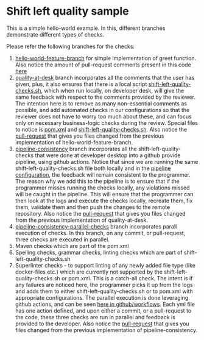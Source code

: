 # Shift left quality sample

This is a simple hello-world example. 
In this, different branches demonstrate different types of checks.

Please refer the following branches for the checks:

1. [hello-world-feature-branch](https://github.com/dsvellal/shift-left-quality-sample/tree/hello-world-feature-branch) for simple implementation of greet function. Also notice the amount of pull-request comments present in this code [here](https://github.com/dsvellal/shift-left-quality-sample/pull/1)
2. [quality-at-desk](https://github.com/dsvellal/shift-left-quality-sample/tree/quality-at-desk) branch incorporates all the comments that the user has given, plus, it also ensures that there is a local script [shift-left-quality-checks.sh](https://github.com/dsvellal/shift-left-quality-sample/blob/quality-at-desk/shift-left-quality-checks.sh), which when run locally, on developer desk, will give the same feedback with respect to the comments provided by the reviewer. The intention here is to remove as many non-essential comments as possible, and add automated checks in our configurations so that the reviewer does not have to worry too much about these, and can focus only on necessary business-logic checks during the review. Special files to notice is [pom.xml](https://github.com/dsvellal/shift-left-quality-sample/blob/quality-at-desk/pom.xml) and [shift-left-quality-checks.sh](https://github.com/dsvellal/shift-left-quality-sample/blob/quality-at-desk/shift-left-quality-checks.sh). Also notice the [pull-request](https://github.com/dsvellal/shift-left-quality-sample/pull/2/files) that gives you files changed from the previous implementation of hello-world-feature-branch.
3. [pipeline-consistency](https://github.com/dsvellal/shift-left-quality-sample/tree/pipeline-consistency) branch incorporates all the shift-left-quality-checks that were done at developer desktop into a github provide pipeline, using github actions. Notice that since we are running the same shift-left-quality-checks.sh file both locally and in the [pipeline configuration](https://github.com/dsvellal/shift-left-quality-sample/blob/pipeline-consistency/.github/workflows/shift-left-quality-checks.yml), the feedback will remain consistent to the programmer. The reason why we add this to the pipeline is to ensure that if the programmer misses running the checks locally, any violations missed will be caught in the pipeline. This will ensure that the programmer can then look at the logs and execute the checks locally, recreate them, fix them, validate them and then push the changes to the remote repository. Also notice the [pull-request](https://github.com/dsvellal/shift-left-quality-sample/pull/3/files) that gives you files changed from the previous implementation of quality-at-desk.
4. [pipeline-consistency-parallel-checks](https://github.com/dsvellal/shift-left-quality-sample/tree/pipeline-consistency-parallel-checks) branch incorporates parall execution of checks. In this branch, on any commit, or pull-request, three checks are executed in parallel.
  1. Maven checks which are part of the pom.xml
  2. Spelling checks, grammar checks, linting checks which are part of shift-left-quality-checks.sh
  3. Superlinter checks - to support linting of any newly added file type (like docker-files etc.) which are currently not supported by the shift-left-quality-checks.sh or pom.xml. This is a catch-all check. The intent is if any failures are noticed here, the programmer picks it up from the logs and adds them to either shift-left-quality-checks.sh or to pom.xml with appropriate configurations.
The parallel execution is done leveraging github actions, and can be seen [here in github/workflows](https://github.com/dsvellal/shift-left-quality-sample/tree/pipeline-consistency-parallel-checks/.github/workflows). Each yml file has one action defined, and upon either a commit, or a pull-request to the code, these three checks are run in parallel and feedback is provided to the developer. Also notice the [pull-request](https://github.com/dsvellal/shift-left-quality-sample/pull/4/files) that gives you files changed from the previous implementation of pipeline-consistency.
